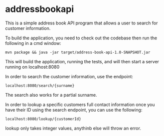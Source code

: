 # addressbookapi

This is a simple address book API program that allows a user to search for customer information.

To build the application, you need to check out the codebase then run the following in a cmd window:

`mvn package && java -jar target/address-book-api-1.0-SNAPSHOT.jar`

This will build the application, running the tests, and will then start a server running on localhost:8080

In order to search the customer information, use the endpoint:

`localhost:8080/search/{surname}`

The search also works for a partial surname.

In order to lookup a specific customers full contact information once you have their ID using the search endpoint, you can use the following:

`localhost:8080/lookup/{customerId}`

lookup only takes integer values, anythinb else will throw an error.
